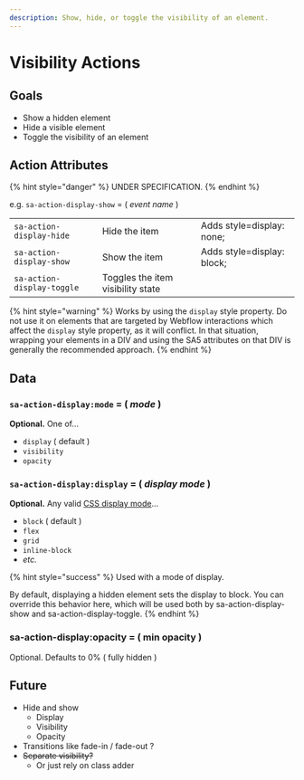 ```yaml
---
description: Show, hide, or toggle the visibility of an element.
---
```


# Visibility Actions

## Goals

* Show a hidden element
* Hide a visible element
* Toggle the visibility of an element &#x20;

## Action Attributes&#x20;

{% hint style="danger" %}
UNDER SPECIFICATION. &#x20;
{% endhint %}

e.g. `sa-action-display-show` = ( _event name_ )  &#x20;

|                             |                                   |                             |
| --------------------------- | --------------------------------- | --------------------------- |
| `sa-action-display-hide`    | Hide the item                     | Adds style=display: none;   |
| `sa-action-display-show`    | Show the item                     | Adds style=display: block;  |
| `sa-action-display-toggle`  | Toggles the item visibility state |                             |

{% hint style="warning" %}
Works by using the `display` style property. Do not use it on elements that are targeted by Webflow interactions which affect the `display` style property, as it will conflict. In that situation, wrapping your elements in a DIV and using the SA5 attributes on that DIV is generally the recommended approach.&#x20;
{% endhint %}

## Data



### `sa-action-display:mode` = ( _mode_ )&#x20;

**Optional.** One of... &#x20;

* `display` ( default )&#x20;
* `visibility`&#x20;
* `opacity`&#x20;

### `sa-action-display:display` = ( _display mode_ )&#x20;

**Optional.** Any valid [CSS display mode](https://developer.mozilla.org/en-US/docs/Web/CSS/display)...

* `block` ( default )&#x20;
* `flex`&#x20;
* `grid`&#x20;
* `inline-block`&#x20;
* _etc._&#x20;

{% hint style="success" %}
Used with a mode of display.&#x20;

By default, displaying a hidden element sets the display to block.  You can override this behavior here, which will be used both by sa-action-display-show and sa-action-display-toggle.&#x20;
{% endhint %}

### sa-action-display:opacity = ( min opacity )

Optional. Defaults to 0% ( fully hidden )&#x20;







## Future

* Hide and show&#x20;
  * Display
  * Visibility&#x20;
  * Opacity
* Transitions like fade-in / fade-out ?&#x20;
* ~~Separate visibility?~~&#x20;
  * Or just rely on class adder&#x20;

